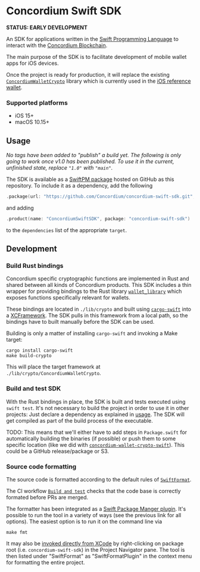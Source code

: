 # Concordium Swift SDK

**STATUS: EARLY DEVELOPMENT**

An SDK for applications written in the [Swift Programming Language](https://www.swift.org/) to
interact with the [Concordium Blockchain](https://concordium.com).

The main purpose of the SDK is to facilitate development of mobile wallet apps for iOS devices.

Once the project is ready for production, it will replace the existing
[`ConcordiumWalletCrypto`](https://github.com/Concordium/concordium-wallet-crypto-swift) library
which is currently used in the [iOS reference wallet](https://github.com/Concordium/concordium-reference-wallet-ios/).

### Supported platforms

- iOS 15+
- macOS 10.15+

## Usage

*No tags have been added to "publish" a build yet. The following is only going to work once v1.0 has been published.
To use it in the current, unfinished state, replace `"1.0"` with `"main"`.*

The SDK is available as a [SwiftPM package](https://developer.apple.com/documentation/xcode/swift-packages)
hosted on GitHub as this repository.
To include it as a dependency, add the following 

```swift
.package(url: "https://github.com/Concordium/concordium-swift-sdk.git", from: "1.0")
```

and adding

```swift
.product(name: "ConcordiumSwiftSDK", package: "concordium-swift-sdk")
```

to the `dependencies` list of the appropriate `target`.

## Development

### Build Rust bindings

Concordium specific cryptographic functions are implemented in Rust and shared between all kinds of Concordium products.
This SDK includes a thin wrapper for providing bindings to the Rust library
[`wallet_library`](https://github.com/Concordium/concordium-base/tree/main/rust-src/wallet_library)
which exposes functions specifically relevant for wallets.

These bindings are located in `./lib/crypto` and built using [`cargo-swift`](https://github.com/antoniusnaumann/cargo-swift/)
into a [XCFramework](https://developer.apple.com/documentation/xcode/distributing-binary-frameworks-as-swift-packages).
The SDK pulls in this framework from a local path, so the bindings have to built manually before the SDK can be used.

Building is only a matter of installing `cargo-swift` and invoking a Make target:

```shell
cargo install cargo-swift
make build-crypto
```

This will place the target framework at `./lib/crypto/ConcordiumWalletCrypto`.

### Build and test SDK

With the Rust bindings in place, the SDK is built and tests executed using `swift test`.
It's not necessary to build the project in order to use it in other projects:
Just declare a dependency as explained in [usage](#usage).
The SDK will get compiled as part of the build process of the executable.

TODO: This means that we'll either have to add steps in `Package.swift` for automatically building the binaries (if possible)
or push them to some specific location
(like we did with [`concordium-wallet-crypto-swift`](https://github.com/Concordium/concordium-wallet-crypto-swift)).
This could be a GitHub release/package or S3.

### Source code formatting

The source code is formatted according to the default rules of [`SwiftFormat`](https://github.com/nicklockwood/SwiftFormat).

The CI workflow [`Build and test`](https://github.com/Concordium/concordium-swift-sdk/blob/main/.github/workflows/build%2Btest.yml)
checks that the code base is correctly formated before PRs are merged.

The formatter has been integrated as a
[Swift Package Manger plugin](https://github.com/nicklockwood/SwiftFormat#swift-package-manager-plugin).
It's possible to run the tool in a variety of ways (see the previous link for all options).
The easiest option is to run it on the command line via

```shell
make fmt
```

It may also be [invoked directly from XCode](https://github.com/nicklockwood/SwiftFormat#trigger-plugin-from-xcode)
by right-clicking on package root (i.e. `concordium-swift-sdk`) in the Project Navigator pane.
The tool is then listed under "SwiftFormat" as "SwiftFormatPlugin" in the context menu for formatting the entire project.
